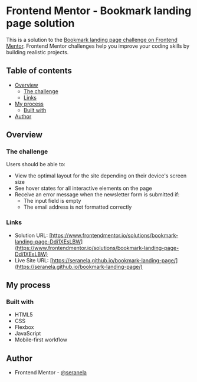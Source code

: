 # Frontend Mentor - Bookmark landing page solution

This is a solution to the [Bookmark landing page challenge on Frontend Mentor](https://www.frontendmentor.io/challenges/bookmark-landing-page-5d0b588a9edda32581d29158). Frontend Mentor challenges help you improve your coding skills by building realistic projects. 

## Table of contents

- [Overview](#overview)
  - [The challenge](#the-challenge)
  - [Links](#links)
- [My process](#my-process)
  - [Built with](#built-with)
- [Author](#author)

## Overview

### The challenge

Users should be able to:

- View the optimal layout for the site depending on their device's screen size
- See hover states for all interactive elements on the page
- Receive an error message when the newsletter form is submitted if:
  - The input field is empty
  - The email address is not formatted correctly

### Links

- Solution URL: [https://www.frontendmentor.io/solutions/bookmark-landing-page-Ddi1XEsLBW](https://www.frontendmentor.io/solutions/bookmark-landing-page-Ddi1XEsLBW)
- Live Site URL: [https://seranela.github.io/bookmark-landing-page/](https://seranela.github.io/bookmark-landing-page/)

## My process

### Built with

- HTML5
- CSS
- Flexbox
- JavaScript
- Mobile-first workflow

## Author

- Frontend Mentor - [@seranela](https://www.frontendmentor.io/profile/seranela)